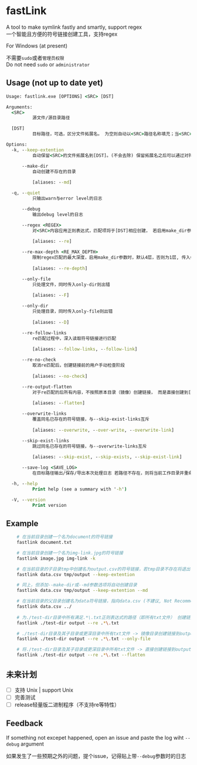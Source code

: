 # fastLink
A tool to make symlink fastly and smartly, support regex  
一个智能且方便的符号链接创建工具，支持regex  

For Windows (at present)

不需要`sudo`或者`管理员权限`  
Do not need `sudo` or `administrator`   

## Usage (not up to date yet)
```cmd
Usage: fastlink.exe [OPTIONS] <SRC> [DST]

Arguments:
  <SRC>
          源文件/源目录路径

  [DST]
          目标路径，可选，区分文件拓展名。 为空则自动以<SRC>路径名称填充；当<SRC>为文件，[DST]为目录时，自动以<SRC>路径名称填充

Options:
  -k, --keep-extention
          自动保留<SRC>的文件拓展名到[DST]。(不会去除) 保留拓展名之后可以通过对符号链接双击、运行等操作让系统使用默认应用打开或执行。

      --make-dir
          自动创建不存在的目录
          
          [aliases: --md]

  -q, --quiet
          只输出warn与error level的日志

      --debug
          输出debug level的日志

      --regex <REGEX>
          对<SRC>内容应用正则表达式，匹配项将于[DST]相应创建， 若启用make_dir参数，则还会尝试对<SRC>的子目录以及更深层(默认最大4层)进行匹配并创建， 若要限制深度，使用--re-max-depth参数。 匹配的路径不受--keep_extention参数影响。
          
          [aliases: --re]

      --re-max-depth <RE_MAX_DEPTH>
          限制regex匹配的最大深度，启用make_dir参数时，默认4层，否则为1层, 传入0表示没有层数限制. 该参数数值非负
          
          [aliases: --re-depth]

      --only-file
          只处理文件，同时传入only-dir则出错
          
          [aliases: --F]

      --only-dir
          只处理目录，同时传入only-file则出错
          
          [aliases: --D]

      --re-follow-links
          re匹配过程中，深入读取符号链接进行匹配
          
          [aliases: --follow-links, --follow-link]

      --re-no-check
          取消re匹配后，创建链接前的用户手动检查阶段
          
          [aliases: --no-check]

      --re-output-flatten
          对于re匹配的后所有内容，不按照原本目录（镜像）创建链接， 而是直接创建到[DST]中。 如果匹配的文件名有重复，则会拒绝创建并报错
          
          [aliases: --flatten]

      --overwrite-links
          覆盖同名已存在的符号链接，与--skip-exist-links互斥
          
          [aliases: --overwrite, --over-write, --overwrite-link]

      --skip-exist-links
          跳过同名已存在的符号链接，与--overwrite-links互斥
          
          [aliases: --skip-exist, --skip-exists, --skip-exist-link]

      --save-log <SAVE_LOG>
          在目标路径输出/保存/导出本次处理日志 若路径不存在，则将当前工作目录并重命名为fastlink-%y-%m-%d-%h-%m-%s.log

  -h, --help
          Print help (see a summary with '-h')

  -V, --version
          Print version

```

## Example
```bash
    # 在当前目录创建一个名为document的符号链接
    fastlink document.txt

    # 在当前目录创建一个名为img-link.jpg的符号链接
    fastlink image.jpg img-link -k

    # 在当前目录的子目录tmp中创建名为output.csv的符号链接，若tmp目录不存在将退出
    fastlink data.csv tmp/output --keep-extention

    # 同上，但添加--make-dir或--md参数选项将自动创建目录
    fastlink data.csv tmp/output --keep-extention --md

    # 在当前目录的父目录创建名为data符号链接，指向data.csv (不建议, Not Recommended)
    fastlink data.csv ../
    
    # 为./test-dir目录中所有满足.*\.txt正则表达式的路径（即所有txt文件） 创建链接到output目录中
    fastlink ./test-dir output --re .*\.txt 

    # ./test-dir目录及其子目录或更深目录中所有txt文件 -> 镜像目录创建链接到output目录中
    fastlink ./test-dir output --re .*\.txt --only-file

    # 将./test-dir目录及其子目录或更深目录中所有txt文件 -> 直接创建链接到output目录中，不包含文件夹（可包含对文件夹的符号链接）
    fastlink ./test-dir output --re .*\.txt --flatten
```

## 未来计划
- [ ] 支持 Unix | support Unix  
- [ ] 完善测试  
- [ ] release轻量版二进制程序（不支持re等特性）  

## Feedback
If something not excepet happened, open an issue and paste the log wiht `--debug` argument  

如果发生了一些预期之外的问题，提个issue，记得贴上带`--debug`参数时的日志
